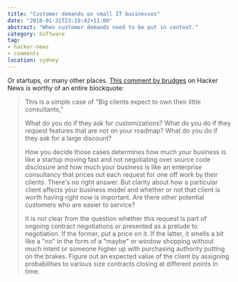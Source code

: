 ```yaml
---
title: "Customer demands on small IT businesses"
date: "2018-01-31T23:19:42+11:00"
abstract: "When customer demands need to be put in context."
category: Software
tag:
- hacker-news
- comments
location: sydney
---
```

Or startups, or many other places. [This comment by brudges] on Hacker News is worthy of an entire blockquote:

> This is a simple case of "Big clients expect to own their little consultants,"
> 
> What do you do if they ask for customizations? What do you do if they request features that are not on your roadmap? What do you do if they ask for a large discount?
> 
> How you decide those cases determines how much your business is like a startup moving fast and not negotiating over source code disclosure and how much your business is like an enterprise consultancy that prices out each request for one off work by their clients. There's no right answer. But clarity about how a particular client affects your business model and whether or not that client is worth having right now is important. Are there other potential customers who are easier to service?
> 
> It is not clear from the question whether this request is part of ongoing contract negotiations or presented as a prelude to negotiation. If the former, put a price on it. If the latter, it smells a bit like a "no" in the form of a "maybe" or window shopping without much intent or someone higher up with purchasing authority putting on the brakes. Figure out an expected value of the client by assigning probabilities to various size contracts closing at different points in time.

[This comment by brudges]: https://news.ycombinator.com/item?id=15866050

